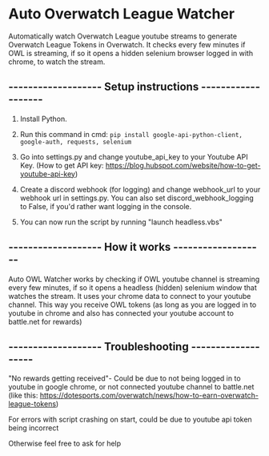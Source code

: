 # Auto Overwatch League Watcher

Automatically watch Overwatch League youtube streams to generate Overwatch League Tokens in Overwatch. It checks every few minutes if OWL is streaming, if so it opens a hidden selenium browser logged in with chrome, to watch the stream. 




## **-------------------  Setup instructions  -------------------**

1. Install Python.

2. Run this command in cmd: `pip install google-api-python-client, google-auth, requests, selenium`

3. Go into settings.py and change youtube_api_key to your Youtube API Key. (How to get API key:  https://blog.hubspot.com/website/how-to-get-youtube-api-key)

4. Create a discord webhook (for logging) and change webhook_url to your webhook url in settings.py. You can also set discord_webhook_logging to False, if you'd rather want logging in the console.

5. You can now run the script by running "launch headless.vbs"


## **-------------------  How it works  -------------------**

Auto OWL Watcher works by checking if OWL youtube channel is streaming every few minutes, if so it opens a headless (hidden) selenium window that watches the stream. 
It uses your chrome data to connect to your youtube channel. This way you receive OWL tokens (as long as you are logged in to youtube in chrome and also has connected your youtube account to battle.net for rewards)




## **------------------- Troubleshooting  -------------------**

"No rewards getting received"- Could be due to not being logged in to youtube in google chrome, or not connected youtube channel to battle.net (like this: https://dotesports.com/overwatch/news/how-to-earn-overwatch-league-tokens)

For errors with script crashing on start, could be due to youtube api token being incorrect

Otherwise feel free to ask for help